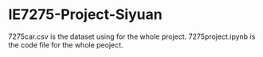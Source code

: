 # IE7275-Project-Siyuan
7275car.csv is the dataset using for the whole project.
7275project.ipynb is the code file for the whole peoject.
